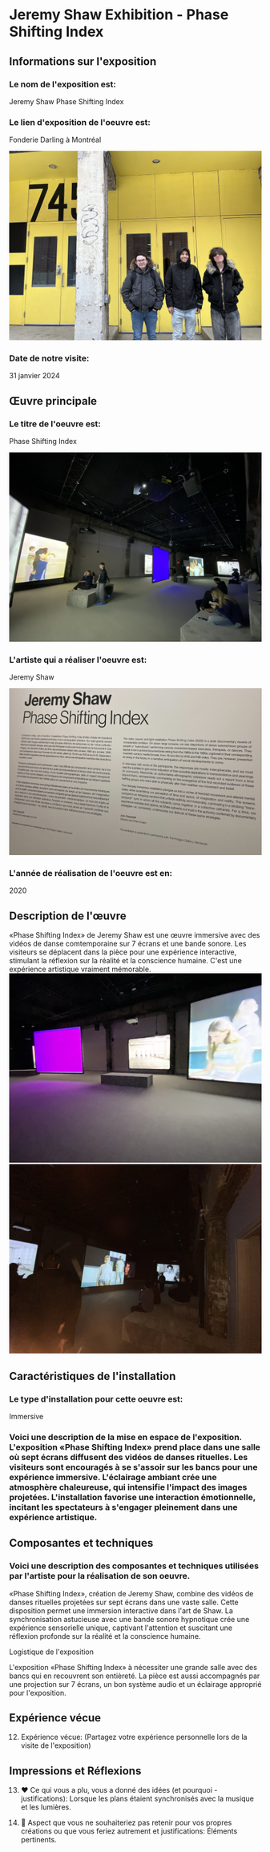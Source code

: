 # Jeremy Shaw Exhibition - Phase Shifting Index

<h2>Informations sur l'exposition</h2>

<h3> Le nom de l'exposition est: </h3>
  <p>Jeremy Shaw Phase Shifting Index</p>

  <h3> Le lien d'exposition de l'oeuvre est: </h3>
<p>Fonderie Darling à Montréal</p>

![entree edifice](medias/entree_edifice.png)

<h3>Date de notre visite:</h3>
<p>31 janvier 2024</p>

## Œuvre principale

<h3> Le titre de l'oeuvre est: </h3>
  <p> Phase Shifting Index </p>
  
![vue oeuvre](medias/vue_oeuvre.png)

<h3>L'artiste qui a réaliser l'oeuvre est:</h3>
  <p>Jeremy Shaw</p>

  ![affiche exposition](medias/affiche_exposition.png)

<h3>L'année de réalisation de l'oeuvre est en:</h3>
<p>2020</p>

## Description de l'œuvre

«Phase Shifting Index» de Jeremy Shaw est une œuvre immersive avec des vidéos de danse comtemporaine sur 7 écrans et une bande sonore. Les visiteurs se déplacent dans la pièce pour une expérience interactive, stimulant la réflexion sur la réalité et la conscience humaine. C'est une expérience artistique vraiment mémorable.
![premiere_vue](medias/premiere_vue.png)
![deuxieme_vue](medias/deuxieme_vue.png)

## Caractéristiques de l'installation

<h3> Le type d'installation pour cette oeuvre est: </h3>
  <p> Immersive </p>
   
<h3>Voici une description de la mise en espace de l'exposition. L'exposition «Phase Shifting Index» prend place dans une salle où sept écrans diffusent des vidéos de danses rituelles. Les visiteurs sont encouragés à se s'assoir sur les bancs pour une expérience immersive. L'éclairage ambiant crée une atmosphère chaleureuse, qui intensifie l'impact des images projetées. L'installation favorise une interaction émotionnelle, incitant les spectateurs à s'engager pleinement dans une expérience artistique.</h3>

## Composantes et techniques

<h3>Voici une description des composantes et techniques utilisées par l'artiste pour la réalisation de son oeuvre.</h3>

<p>«Phase Shifting Index», création de Jeremy Shaw, combine des vidéos de danses rituelles projetées sur sept écrans dans une vaste salle. Cette disposition permet une immersion interactive dans l'art de Shaw. La synchronisation astucieuse avec une bande sonore hypnotique crée une expérience sensorielle unique, captivant l'attention et suscitant une réflexion profonde sur la réalité et la conscience humaine.</p

## Logistique de l'exposition

<p>L'exposition «Phase Shifting Index» à nécessiter une grande salle avec des bancs qui en recouvrent son entièreté. La pièce est aussi accompagnés par une projection sur 7 écrans, un bon système audio et un éclairage approprié pour l'exposition.

## Expérience vécue

12. Expérience vécue: (Partagez votre expérience personnelle lors de la visite de l'exposition)

## Impressions et Réflexions

13. ❤️ Ce qui vous a plu, vous a donné des idées (et pourquoi - justifications): Lorsque les plans étaient synchronisés avec la musique et les lumières.

14. 🤔 Aspect que vous ne souhaiteriez pas retenir pour vos propres créations ou que vous feriez autrement et justifications: Éléments pertinents.
